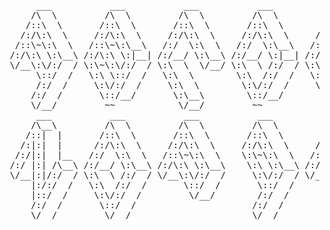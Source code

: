 <pre id="taag_output_text" class="fig" contenteditable="true"><br class="Apple-interchange-newline"/>      ___           ___           ___           ___           ___           ___           ___           ___                        ___         ___           ___       ___        
     /\  \         /\  \         /\  \         /\  \         /\  \         /\  \         /\  \         /\  \          ___         /\  \       /\__\         /\__\     /\__\       
    /::\  \       /::\  \       /::\  \       /::\  \       /::\  \       /::\  \       /::\  \       /::\  \        /\  \        \:\  \     /:/  /        /:/  /    /::|  |      
   /:/\:\  \     /:/\:\  \     /:/\:\  \     /:/\:\  \     /:/\:\  \     /:/\:\  \     /:/\:\  \     /:/\:\  \       \:\  \   ___ /::\__\   /:/__/        /:/  /    /:|:|  |      
  /::\~\:\  \   /::\~\:\__\   /:/  \:\  \   /:/  \:\__\   /::\~\:\  \   /::\~\:\  \   /:/  \:\  \   /:/  \:\  \      /::\__\ /\  /:/\/__/  /::\__\____   /:/  /    /:/|:|__|__    
 /:/\:\ \:\__\ /:/\:\ \:|__| /:/__/ \:\__\ /:/__/ \:|__| /:/\:\ \:\__\ /:/\:\ \:\__\ /:/__/_\:\__\ /:/__/_\:\__\  __/:/\/__/ \:\/:/  /    /:/\:::::\__\ /:/__/    /:/ |::::\__\   
 \/__\:\/:/  / \:\~\:\/:/  / \:\  \  \/__/ \:\  \ /:/  / \:\~\:\ \/__/ \/__\:\ \/__/ \:\  /\ \/__/ \:\  /\ \/__/ /\/:/  /     \::/  /     \/_|:|~~|~    \:\  \    \/__/~~/:/  /   
      \::/  /   \:\ \::/  /   \:\  \        \:\  /:/  /   \:\ \:\__\        \:\__\    \:\ \:\__\    \:\ \:\__\   \::/__/       \/__/         |:|  |      \:\  \         /:/  /    
      /:/  /     \:\/:/  /     \:\  \        \:\/:/  /     \:\ \/__/         \/__/     \:\/:/  /     \:\/:/  /    \:\__\                     |:|  |       \:\  \       /:/  /     
     /:/  /       \::/__/       \:\__\        \::/__/       \:\__\                      \::/  /       \::/  /      \/__/                     |:|  |        \:\__\     /:/  /      
     \/__/         ~~            \/__/         ~~            \/__/                       \/__/         \/__/                                  \|__|         \/__/     \/__/       
      ___           ___           ___           ___           ___           ___           ___           ___           ___           ___           ___           ___           ___   
     /\__\         /\  \         /\  \         /\  \         /\  \         /\  \         /\  \         /\__\         /\__\         /\__\         |\__\         |\__\         /\  \  
    /::|  |       /::\  \       /::\  \       /::\  \       /::\  \       /::\  \        \:\  \       /:/  /        /:/  /        /:/ _/_        |:|  |        |:|  |        \:\  \   
   /:|:|  |      /:/\:\  \     /:/\:\  \     /:/\:\  \     /:/\:\  \     /:/\ \  \        \:\  \     /:/  /        /:/  /        /:/ /\__\       |:|  |        |:|  |         \:\  \  
  /:/|:|  |__   /:/  \:\  \   /::\~\:\  \    \:\~\:\  \   /::\~\:\  \   _\:\~\ \  \       /::\  \   /:/  /  ___   /:/__/  ___   /:/ /:/ _/_      |:|__|__      |:|__|__        \:\  \ 
 /:/ |:| /\__\ /:/__/ \:\__\ /:/\:\ \:\__\    \:\ \:\__\ /:/\:\ \:\__\ /\ \:\ \ \__\     /:/\:\__\ /:/__/  /\__\  |:|  | /\__\ /:/_/:/ /\__\ ____/::::\__\     /::::\__\ _______\:\__\
 \/__|:|/:/  / \:\  \ /:/  / \/__\:\/:/  /     \:\/:/  / \/_|::\/:/  / \:\ \:\ \/__/    /:/  \/__/ \:\  \ /:/  /  |:|  |/:/  / \:\/:/ /:/  / \::::/~~/~       /:/~~/~    \::::::::/__/
     |:/:/  /   \:\  /:/  /       \::/  /       \::/  /     |:|::/  /   \:\ \:\__\     /:/  /       \:\  /:/  /   |:|__/:/  /   \::/_/:/  /   ~~|:|~~|       /:/  /       \:\~~\~~  
     |::/  /     \:\/:/  /         \/__/        /:/  /      |:|\/__/     \:\/:/  /     \/__/         \:\/:/  /     \::::/__/     \:\/:/  /      |:|  |       \/__/         \:\  \   
     /:/  /       \::/  /                      /:/  /       |:|  |        \::/  /                     \::/  /       ~~~~          \::/  /       |:|  |                      \:\__\  
     \/__/         \/__/                       \/__/         \|__|         \/__/                       \/__/                       \/__/         \|__|                       \/__/    </pre>
